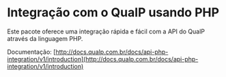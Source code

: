 # Integração com o QualP usando PHP

Este pacote oferece uma integração rápida e fácil com  a API do QualP através da linguagem PHP.

Documentação: [http://docs.qualp.com.br/docs/api-php-integration/v1/introduction](http://docs.qualp.com.br/docs/api-php-integration/v1/introduction)

